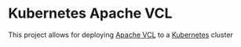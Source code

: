 # Kubernetes Apache VCL

This project allows for deploying [Apache VCL](https://vcl.apache.org/) to a [Kubernetes](https://kubernetes.io) cluster